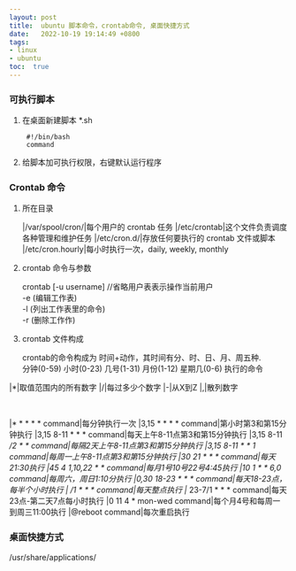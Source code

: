 ```yaml
---
layout: post
title:  ubuntu 脚本命令，crontab命令, 桌面快捷方式
date:   2022-10-19 19:14:49 +0800
tags: 
- linux
- ubuntu
toc:  true
---
```


### 可执行脚本

1. 在桌面新建脚本 *.sh  

		#!/bin/bash
		command

2. 给脚本加可执行权限，右键默认运行程序

### Crontab 命令

1. 所在目录  

	|/var/spool/cron/|每个用户的 crontab 任务 
|/etc/crontab|这个文件负责调度各种管理和维护任务
|/etc/cron.d/|存放任何要执行的 crontab 文件或脚本
|/etc/cron.hourly|每小时执行一次，daily, weekly, monthly

2. crontab 命令与参数

	crontab [-u username]  //省略用户表表示操作当前用户  
-e      (编辑工作表)  
-l      (列出工作表里的命令)  
-r      (删除工作作)  

3. crontab 文件构成

	crontab的命令构成为 时间+动作，其时间有分、时、日、月、周五种.  
	分钟(0-59) 小时(0-23) 几号(1-31) 月份(1-12) 星期几(0-6) 执行的命令
 
|*|取值范围内的所有数字
|/|每过多少个数字
|-|从X到Z
|,|散列数字

<br>

|* * * * * command|每分钟执行一次
|3,15 * * * * command|第小时第3和第15分钟执行
|3,15 8-11 * * * command|每天上午8-11点第3和第15分钟执行
|3,15 8-11 */2 * * command|每隔2天上午8-11点第3和第15分钟执行
|3,15 8-11 * * 1 command|每周一上午8-11点第3和第15分钟执行
|30 21 * * * command|每天21:30执行
|45 4 1,10,22 * * command|每月1号10号22号4:45执行
|10  1  *  *  6,0 command|每周六，周日1:10分执行
|0,30  18-23  *  *  * command|每天18-23点，每半个小时执行
|*  */1  *  *  * command|每天整点执行
|*  23-7/1  *   *   * command|每天23点-第二天7点每小时执行
|0  11  4  *  mon-wed command|每个月4号和每周一到周三11:00执行
|@reboot command|每次重启执行

### 桌面快捷方式

/usr/share/applications/
